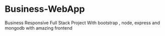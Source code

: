 # Business-WebApp
Business Responsive Full Stack Project With bootstrap , node, express and mongodb with amazing frontend
